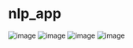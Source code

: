 # nlp_app
![image](https://github.com/suyogit/nlp_app/assets/84793115/5bf2e8e5-4529-44ab-8281-0384c801a5f7)
![image](https://github.com/suyogit/nlp_app/assets/84793115/4ccdefc0-67a1-4276-be42-5a8bd035af12)
![image](https://github.com/suyogit/nlp_app/assets/84793115/13c41d53-ea3a-46d0-9574-18490965a6a5)
![image](https://github.com/suyogit/nlp_app/assets/84793115/3965dda5-298d-4f5f-a2e9-6f3dfb6fce87)



